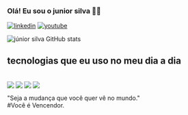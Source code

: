 ### Olá! Eu sou o junior silva 👨‍💻
[![linkedin](https://img.shields.io/badge/LinkedIn-0077B5?style=for-the-badge&logo=linkedin&logoColor=white
)](https://www.linkedin.com/in/junior-silva-7a172a203)
[![youtube](https://img.shields.io/badge/YouTube-FF0000?style=for-the-badge&logo=youtube&logoColor=white
)](https://youtube.com/channel/UC4Gs8_BltAlPUJqbqK00h_Q)

![júnior silva GitHub stats](https://github-readme-stats.vercel.app/api?username=juniorsilva&show_icons=true&theme=dracula)

## tecnologias que eu uso no meu dia a dia

<div style ="display: inline_block"><br/>
<img align="center" alt"html5" src="https://img.shields.io/badge/HTML5-E34F26?style=for-the-badge&logo=html5&logoColor=white"/>
<img align="center" alt"css" src="https://img.shields.io/badge/CSS3-1572B6?style=for-the-badge&logo=css3&logoColor=white
"/>
<img align="center" alt"javascript" src="https://img.shields.io/badge/JavaScript-323330?style=for-the-badge&logo=javascript&logoColor=F7DF1E"/>
<img align="center" alt"jquery" src="https://img.shields.io/badge/jQuery-0769AD?style=for-the-badge&logo=jquery&logoColor=white"/>
</div>

"Seja a mudança que você quer vê no mundo." <br>
#Você é Vencendor.
